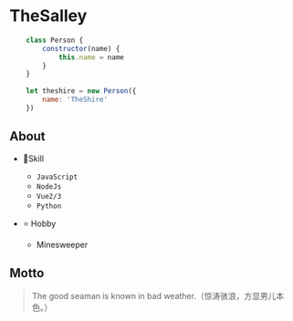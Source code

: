 # TheSalley

```javascript
	class Person {
		constructor(name) {
			this.name = name
		} 
	}
	
	let theshire = new Person({
		name: 'TheShire'
	})
```

## About

+ 🌳Skill

	+ `JavaScript`
	+ `NodeJs`
	+ `Vue2/3`
	+ `Python`

+ ⭐ Hobby

	+ Minesweeper

## Motto

> The good seaman is known in bad weather.（惊涛骇浪，方显男儿本色。）
